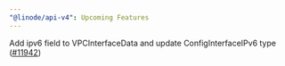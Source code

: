 ```yaml
---
"@linode/api-v4": Upcoming Features
---
```


Add ipv6 field to VPCInterfaceData and update ConfigInterfaceIPv6 type ([#11942](https://github.com/linode/manager/pull/11942))
